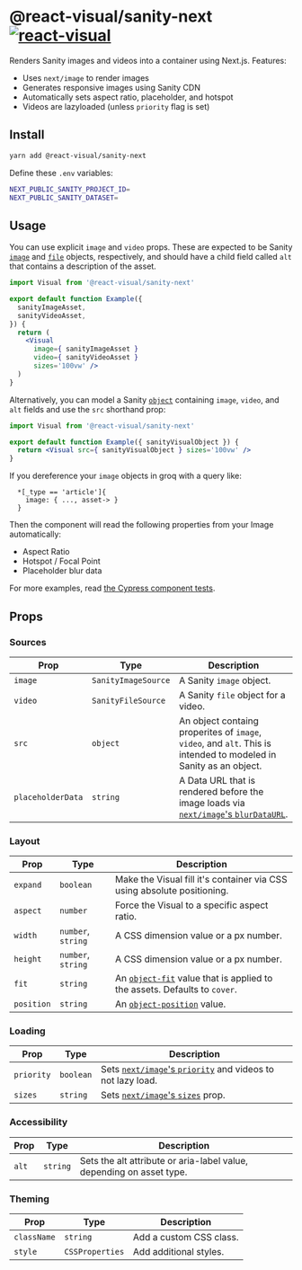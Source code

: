 # @react-visual/sanity-next [![react-visual](https://img.shields.io/endpoint?url=https://cloud.cypress.io/badge/simple/fn6c7w&style=flat&logo=cypress)](https://cloud.cypress.io/projects/fn6c7w/runs)

Renders Sanity images and videos into a container using Next.js.  Features:

- Uses `next/image` to render images
- Generates responsive images using Sanity CDN
- Automatically sets aspect ratio, placeholder, and hotspot
- Videos are lazyloaded (unless `priority` flag is set)

## Install

```sh
yarn add @react-visual/sanity-next
```

Define these `.env` variables:

```sh
NEXT_PUBLIC_SANITY_PROJECT_ID=
NEXT_PUBLIC_SANITY_DATASET=
```

## Usage

You can use explicit `image` and `video` props.  These are expected to be Sanity [`image`](https://www.sanity.io/docs/image-type) and [`file`](https://www.sanity.io/docs/file-type) objects, respectively, and should have a child field called `alt` that contains a description of the asset.

```jsx
import Visual from '@react-visual/sanity-next'

export default function Example({
  sanityImageAsset,
  sanityVideoAsset,
}) {
  return (
    <Visual
      image={ sanityImageAsset }
      video={ sanityVideoAsset }
      sizes='100vw' />
  )
}
```

Alternatively, you can model a Sanity [`object`](https://www.sanity.io/docs/object-type) containing `image`, `video`, and `alt` fields and use the `src` shorthand prop:

```jsx
import Visual from '@react-visual/sanity-next'

export default function Example({ sanityVisualObject }) {
  return <Visual src={ sanityVisualObject } sizes='100vw' />
}
```

If you dereference your `image` objects in groq with a query like:

```groq
  *[_type == 'article']{
    image: { ..., asset-> }
  }
```

Then the component will read the following properties from your Image automatically:

- Aspect Ratio
- Hotspot / Focal Point
- Placeholder blur data

For more examples, read [the Cypress component tests](./cypress/component).

## Props

### Sources

| Prop | Type | Description
| -- | -- | --
| `image` | `SanityImageSource` | A Sanity `image` object.
| `video` | `SanityFileSource` | A Sanity `file` object for a video.
| `src` | `object` | An object containg properites of `image`, `video`, and `alt`.  This is intended to modeled in Sanity as an object.
| `placeholderData` | `string` | A Data URL that is rendered before the image loads via [`next/image`'s `blurDataURL`](https://nextjs.org/docs/pages/api-reference/components/image#blurdataurl).

### Layout

| Prop | Type | Description
| -- | -- | --
| `expand` | `boolean` | Make the Visual fill it's container via CSS using absolute positioning.
| `aspect` | `number` | Force the Visual to a specific aspect ratio.
| `width` | `number`, `string` | A CSS dimension value or a px number.
| `height` | `number`, `string` | A CSS dimension value or a px number.
| `fit` | `string` | An [`object-fit`](https://developer.mozilla.org/en-US/docs/Web/CSS/object-fit) value that is applied to the assets.  Defaults to `cover`.
| `position` | `string` | An [`object-position`](https://developer.mozilla.org/en-US/docs/Web/CSS/object-position) value.

### Loading

| Prop | Type | Description
| -- | -- | --
| `priority` | `boolean` | Sets [`next/image`'s `priority`](https://nextjs.org/docs/pages/api-reference/components/image#priority) and videos to not lazy load.
| `sizes` | `string` | Sets [`next/image`'s `sizes`](https://nextjs.org/docs/pages/api-reference/components/image#sizes) prop.


### Accessibility

| Prop | Type | Description
| -- | -- | --
| `alt` | `string` | Sets the  alt attribute or aria-label value, depending on asset type.

### Theming

| Prop | Type | Description
| -- | -- | --
| `className` | `string` | Add a custom CSS class.
| `style` | `CSSProperties` | Add additional styles.
